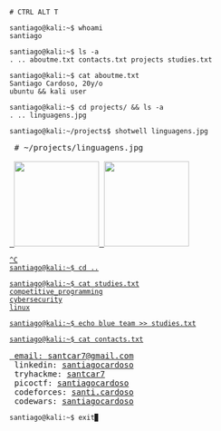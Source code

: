 ```console
# CTRL ALT T

santiago@kali:~$ whoami
santiago

santiago@kali:~$ ls -a
. .. aboutme.txt contacts.txt projects studies.txt
 
santiago@kali:~$ cat aboutme.txt
Santiago Cardoso, 20y/o
ubuntu && kali user

santiago@kali:~$ cd projects/ && ls -a
. .. linguagens.jpg

santiago@kali:~/projects$ shotwell linguagens.jpg
```
<pre>
 # ~/projects/linguagens.jpg
 <a href="https://github.com/santiagocardoso">
 <img height="150em" src="https://github-readme-stats.vercel.app/api/top-langs/?username=santiagocardoso&layout=compact&langs_count=7&theme=tokyonight"/> <img height="150em" src="https://github-readme-stats.vercel.app/api?username=santiagocardoso&show_icons=true&theme=tokyonight&include_all_commits=true&count_private=true"/>
</pre>
 
```console
^C
santiago@kali:~$ cd ..

santiago@kali:~$ cat studies.txt
competitive_programming
cybersecurity
linux

santiago@kali:~$ echo blue team >> studies.txt

santiago@kali:~$ cat contacts.txt
```

<pre>
 email: <a href="mailto:santcar7@gmail.com">santcar7@gmail.com</a>
 linkedin: <a href="https://www.linkedin.com/in/santiagocardoso/" target="_blank">santiagocardoso</a>
 tryhackme: <a href="https://tryhackme.com/p/santcar7/" target="_blank">santcar7</a>
 picoctf: <a href="https://play.picoctf.org/users/santiagocardoso" target="_blank">santiagocardoso</a>
 codeforces: <a href="https://codeforces.com/profile/santi.cardoso/" target="_blank">santi.cardoso</a>
 codewars: <a href="https://www.codewars.com/users/santiagocardoso/" target="_blank">santiagocardoso</a>
</pre>

```console
santiago@kali:~$ exit▉
```
